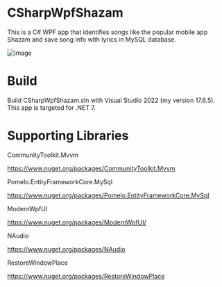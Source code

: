 # CSharpWpfShazam
This is a C# WPF app that identifies songs like the popular mobile app Shazam and save song info with lyrics in MySQL database.

![image](https://github.com/psun247/CSharpWpfShazam/assets/31531761/319a747d-31bc-46fc-880a-85e7fe405196)

# Build
Build CSharpWpfShazam.sln with Visual Studio 2022 (my version 17.6.5).  This app is targeted for .NET 7.

# Supporting Libraries
CommunityToolkit.Mvvm
 
https://www.nuget.org/packages/CommunityToolkit.Mvvm

Pomelo.EntityFrameworkCore.MySql

https://www.nuget.org/packages/Pomelo.EntityFrameworkCore.MySql
 
ModernWpfUI
 
https://www.nuget.org/packages/ModernWpfUI/

NAudio

https://www.nuget.org/packages/NAudio
 
RestoreWindowPlace

https://www.nuget.org/packages/RestoreWindowPlace
